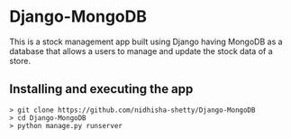 # Django-MongoDB
This is a stock management app built using Django having MongoDB as a database that allows a users to manage and update the stock data of a store.

## Installing and executing the app
```
> git clone https://github.com/nidhisha-shetty/Django-MongoDB
> cd Django-MongoDB
> python manage.py runserver
```
